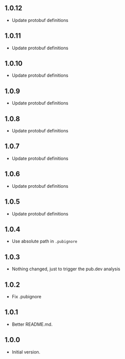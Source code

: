 ## 1.0.12

- Update protobuf definitions

## 1.0.11

- Update protobuf definitions

## 1.0.10

- Update protobuf definitions

## 1.0.9

- Update protobuf definitions

## 1.0.8

- Update protobuf definitions

## 1.0.7

- Update protobuf definitions

## 1.0.6

- Update protobuf definitions

## 1.0.5

- Update protobuf definitions

## 1.0.4

- Use absolute path in `.pubignore`

## 1.0.3

- Nothing changed, just to trigger the pub.dev analysis

## 1.0.2

- Fix .pubignore

## 1.0.1

- Better README.md.

## 1.0.0

- Initial version.
